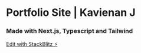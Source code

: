 # Portfolio Site | Kavienan J
### Made with Next.js, Typescript and Tailwind

[Edit with StackBlitz ⚡️](https://stackblitz.com/edit/kavienanj)